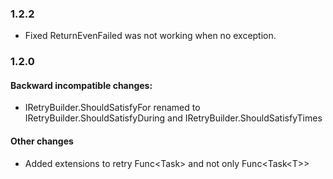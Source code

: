 ### 1.2.2
- Fixed ReturnEvenFailed was not working when no exception.

### 1.2.0

#### Backward incompatible changes:
- IRetryBuilder.ShouldSatisfyFor renamed to IRetryBuilder.ShouldSatisfyDuring and IRetryBuilder.ShouldSatisfyTimes

#### Other changes
- Added extensions to retry Func\<Task\> and not only Func\<Task\<T\>\>